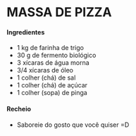 # MASSA DE PIZZA

#### Ingredientes
 -  1 kg de farinha de trigo
 -  30 g de fermento biológico
 -  3 xícaras de água morna
 -  3/4 xícaras de óleo
 -  1 colher (chá) de sal
 -  1 colher (chá) de açúcar
 - 1 colher (sopa) de pinga 

#### Recheio
 - Saboreie do gosto que você quiser =D